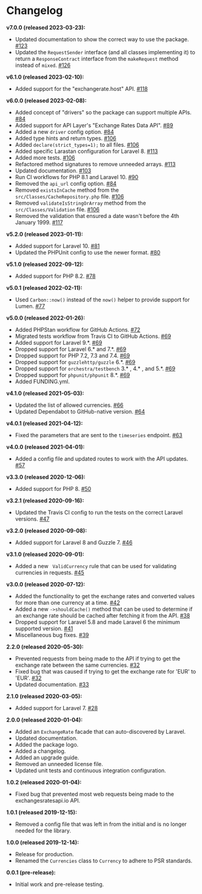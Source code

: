 # Changelog

**v7.0.0 (released 2023-03-23):**

- Updated documentation to show the correct way to use the package. [#123](https://github.com/ash-jc-allen/laravel-exchange-rates/pull/123)
- Updated the `RequestSender` interface (and all classes implementing it) to return a `ResponseContract` interface from the `makeRequest` method instead of `mixed`. [#126](https://github.com/ash-jc-allen/laravel-exchange-rates/pull/126)

**v6.1.0 (released 2023-02-10):**

- Added support for the "exchangerate.host" API. [#118](https://github.com/ash-jc-allen/laravel-exchange-rates/pull/118)

**v6.0.0 (released 2023-02-08):**

- Added concept of "drivers" so the package can support multiple APIs. [#84](https://github.com/ash-jc-allen/laravel-exchange-rates/pull/84)
- Added support for API Layer's "Exchange Rates Data API". [#89](https://github.com/ash-jc-allen/laravel-exchange-rates/pull/89)
- Added a new `driver` config option. [#84](https://github.com/ash-jc-allen/laravel-exchange-rates/pull/84)
- Added type hints and return types. [#106](https://github.com/ash-jc-allen/laravel-exchange-rates/pull/106)
- Added `declare(strict_types=1);` to all files. [#106](https://github.com/ash-jc-allen/laravel-exchange-rates/pull/106)
- Added specific Larastan configuration for Laravel 8. [#113](https://github.com/ash-jc-allen/laravel-exchange-rates/pull/113)
- Added more tests. [#106](https://github.com/ash-jc-allen/laravel-exchange-rates/pull/101)
- Refactored method signatures to remove unneeded arrays. [#113](https://github.com/ash-jc-allen/laravel-exchange-rates/pull/113)
- Updated documentation. [#103](https://github.com/ash-jc-allen/laravel-exchange-rates/pull/103)
- Run CI workflows for PHP 8.1 and Laravel 10. [#90](https://github.com/ash-jc-allen/laravel-exchange-rates/pull/90)
- Removed the `api_url` config option. [#84](https://github.com/ash-jc-allen/laravel-exchange-rates/pull/84)
- Removed `existsInCache` method from the `src/Classes/CacheRepository.php` file. [#106](https://github.com/ash-jc-allen/laravel-exchange-rates/pull/106)
- Removed `validateIsStringOrArray` method from the `src/Classes/Validation` file. [#106](https://github.com/ash-jc-allen/laravel-exchange-rates/pull/106)
- Removed the validation that ensured a date wasn't before the 4th January 1999. [#117](https://github.com/ash-jc-allen/laravel-exchange-rates/pull/117)

**v5.2.0 (released 2023-01-11):**
- Added support for Laravel 10. [#81](https://github.com/ash-jc-allen/laravel-exchange-rates/pull/81)
- Updated the PHPUnit config to use the newer format. [#80](https://github.com/ash-jc-allen/laravel-exchange-rates/pull/80)

**v5.1.0 (released 2022-09-12):**
- Added support for PHP 8.2. [#78](https://github.com/ash-jc-allen/laravel-exchange-rates/pull/78)

**v5.0.1 (released 2022-02-11):**
- Used `Carbon::now()` instead of the `now()` helper to provide support for Lumen. [#77](https://github.com/ash-jc-allen/laravel-exchange-rates/pull/77)

**v5.0.0 (released 2022-01-26):**
- Added PHPStan workflow for GitHub Actions. [#72](https://github.com/ash-jc-allen/laravel-exchange-rates/pull/72)
- Migrated tests workflow from Travis CI to GitHub Actions. [#69](https://github.com/ash-jc-allen/laravel-exchange-rates/pull/69)
- Added support for Laravel 9.*. [#69](https://github.com/ash-jc-allen/laravel-exchange-rates/pull/69)
- Dropped support for Laravel 6.* and 7.*. [#69](https://github.com/ash-jc-allen/laravel-exchange-rates/pull/69)
- Dropped support for PHP 7.2, 7.3 and 7.4. [#69](https://github.com/ash-jc-allen/laravel-exchange-rates/pull/69)
- Dropped support for `guzzlehttp/guzzle` 6.*. [#69](https://github.com/ash-jc-allen/laravel-exchange-rates/pull/69)
- Dropped support for `orchestra/testbench` 3.* , 4.* , and 5.*. [#69](https://github.com/ash-jc-allen/laravel-exchange-rates/pull/69)
- Dropped support for `phpunit/phpunit` 8.*. [#69](https://github.com/ash-jc-allen/laravel-exchange-rates/pull/69)
- Added FUNDING.yml.

**v4.1.0 (released 2021-05-03):**
- Updated the list of allowed currencies. [#66](https://github.com/ash-jc-allen/laravel-exchange-rates/pull/66)
- Updated Dependabot to GitHub-native version. [#64](https://github.com/ash-jc-allen/laravel-exchange-rates/pull/64)

**v4.0.1 (released 2021-04-12):**
- Fixed the parameters that are sent to the ` timeseries ` endpoint. [#63](https://github.com/ash-jc-allen/laravel-exchange-rates/pull/63)

**v4.0.0 (released 2021-04-01):**
- Added a config file and updated routes to work with the API updates. [#57](https://github.com/ash-jc-allen/laravel-exchange-rates/pull/57)

**v3.3.0 (released 2020-12-06):**
- Added support for PHP 8. [#50](https://github.com/ash-jc-allen/laravel-exchange-rates/pull/50)

**v3.2.1 (released 2020-09-16):**
- Updated the Travis CI config to run the tests on the correct Laravel versions. [#47](https://github.com/ash-jc-allen/laravel-exchange-rates/pull/47)

**v3.2.0 (released 2020-09-08):**
- Added support for Laravel 8 and Guzzle 7. [#46](https://github.com/ash-jc-allen/laravel-exchange-rates/pull/46)

**v3.1.0 (released 2020-09-01):**
- Added a new ``` ValidCurrency``` rule that can be used for validating currencies in requests.
[#45](https://github.com/ash-jc-allen/laravel-exchange-rates/pull/45)

**v3.0.0 (released 2020-07-12):**
- Added the functionality to get the exchange rates and converted values for more than one currency at a time. [#42](https://github.com/ash-jc-allen/laravel-exchange-rates/pull/42)
- Added a new ``` ->shouldCache() ``` method that can be used to determine if an exchange rate should be cached after fetching it from the API. [#38](https://github.com/ash-jc-allen/laravel-exchange-rates/pull/38)
- Dropped support for Laravel 5.8 and made Laravel 6 the minimum supported version. [#41](https://github.com/ash-jc-allen/laravel-exchange-rates/pull/41)
- Miscellaneous bug fixes. [#39](https://github.com/ash-jc-allen/laravel-exchange-rates/pull/39)

**2.2.0 (released 2020-05-30):**
- Prevented requests from being made to the API if trying to get the exchange rate between the same currencies. [#32](https://github.com/ash-jc-allen/laravel-exchange-rates/pull/32)
- Fixed bug that was caused if trying to get the exchange rate for 'EUR' to 'EUR'. [#32](https://github.com/ash-jc-allen/laravel-exchange-rates/pull/32)
- Updated documentation. [#33](https://github.com/ash-jc-allen/laravel-exchange-rates/pull/33)

**2.1.0 (released 2020-03-05):**
- Added support for Laravel 7. [#28](https://github.com/ash-jc-allen/laravel-exchange-rates/pull/28)

**2.0.0 (released 2020-01-04):**
- Added an ``` ExchangeRate ``` facade that can auto-discovered by Laravel.
- Updated documentation.
- Added the package logo.
- Added a changelog.
- Added an upgrade guide.
- Removed an unneeded license file.
- Updated unit tests and continuous integration configuration.

**1.0.2 (released 2020-01-04):**
- Fixed bug that prevented most web requests being made to the exchangesratesapi.io API.

**1.0.1 (released 2019-12-15):**
- Removed a config file that was left in from the initial and is no longer needed for the library.

**1.0.0 (released 2019-12-14):**
- Release for production.
- Renamed the ``` Currencies ``` class to ``` Currency ``` to adhere to PSR standards.

**0.0.1 (pre-release):**
- Initial work and pre-release testing.
